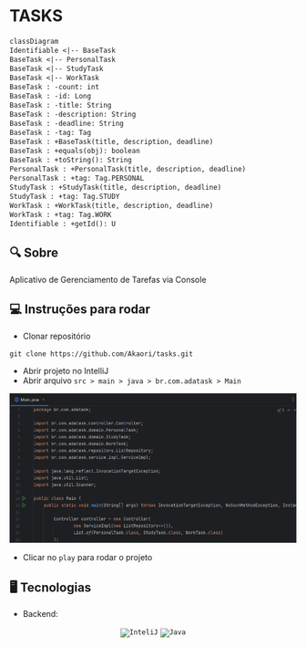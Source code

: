 # TASKS

```mermaid
classDiagram
Identifiable <|-- BaseTask
BaseTask <|-- PersonalTask
BaseTask <|-- StudyTask
BaseTask <|-- WorkTask
BaseTask : -count: int
BaseTask : -id: Long
BaseTask : -title: String
BaseTask : -description: String
BaseTask : -deadline: String
BaseTask : -tag: Tag
BaseTask : +BaseTask(title, description, deadline)
BaseTask : +equals(obj): boolean
BaseTask : +toString(): String
PersonalTask : +PersonalTask(title, description, deadline)
PersonalTask : +tag: Tag.PERSONAL
StudyTask : +StudyTask(title, description, deadline)
StudyTask : +tag: Tag.STUDY
WorkTask : +WorkTask(title, description, deadline)
WorkTask : +tag: Tag.WORK
Identifiable : +getId(): U
```

## 🔍 Sobre

Aplicativo de Gerenciamento de Tarefas via Console

## 💻 Instruções para rodar

- Clonar repositório

```
git clone https://github.com/Akaori/tasks.git
```

- Abrir projeto no IntelliJ
- Abrir arquivo `src > main > java > br.com.adatask > Main`

![img.png](img/main.png)

- Clicar no `play` para rodar o projeto

## 🖥️ Tecnologias

- Backend:

<div align="center">
	<code><img width="50" src="https://user-images.githubusercontent.com/25181517/192108890-200809d1-439c-4e23-90d3-b090cf9a4eea.png" alt="InteliJ" title="InteliJ"/></code>
	<code><img width="50" src="https://user-images.githubusercontent.com/25181517/117201156-9a724800-adec-11eb-9a9d-3cd0f67da4bc.png" alt="Java" title="Java"/></code>
</div>